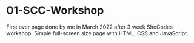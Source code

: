 # 01-SCC-Workshop
First ever page done by me in March 2022 after 3 week SheCodes workshop.
Simple full-screen size page with HTML, CSS and JavaScript.
